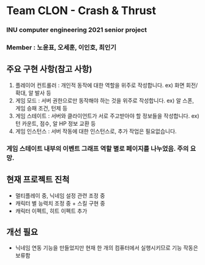 ﻿# Team CLON - Crash & Thrust
 ### INU computer engineering 2021 senior project<br>
 ### Member : 노윤표, 오세훈, 이인호, 최인기

## 주요 구현 사항(참고 사항)<br>
1. 플레이어 컨트롤러 : 개인적 동작에 대한 역할을 위주로 작성합니다. ex) 화면 회전/확대, 알 발사 등<br>
2. 게임 모드 : 서버 권한으로만 동작해야 하는 것을 위주로 작성합니다. ex) 알 스폰, 게임 승패 조건, 턴제 등<br>
3. 게임 스테이트 : 서버와 클라이언트가 서로 주고받아야 할 정보들을 작성합니다. ex) 턴 카운트, 점수, 알 HP 정보 교환 등<br>
4. 게임 인스턴스 : 서버 작동에 대한 인스턴스로, 추가 작업은 필요없습니다.<br>

### 게임 스테이트 내부의 이벤트 그래프 역할 별로 페이지를 나누었음. 주의 요망.

## 현재 프로젝트 진척
- 멀티플레이 중, 닉네임 설정 관련 조정 중
- 캐릭터 별 능력치 조정 중 + 스킬 구현 중
- 캐릭터 이펙트, 히트 이펙트 추가 

## 개선 필요
- 닉네임 연동 기능을 만들었지만 현재 한 개의 컴퓨터에서 실행시키므로 기능 작동은 보류함
